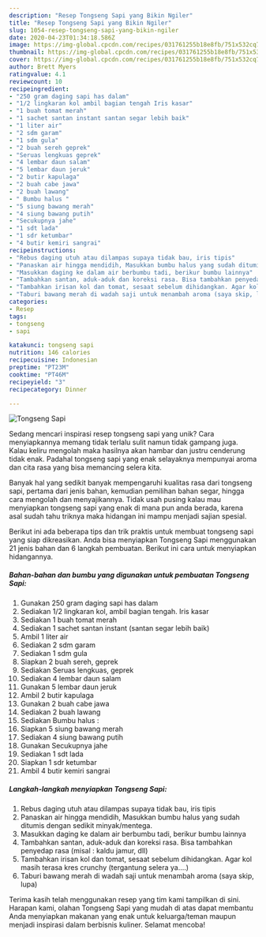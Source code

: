 ```yaml
---
description: "Resep Tongseng Sapi yang Bikin Ngiler"
title: "Resep Tongseng Sapi yang Bikin Ngiler"
slug: 1054-resep-tongseng-sapi-yang-bikin-ngiler
date: 2020-04-23T01:34:18.586Z
image: https://img-global.cpcdn.com/recipes/031761255b18e8fb/751x532cq70/tongseng-sapi-foto-resep-utama.jpg
thumbnail: https://img-global.cpcdn.com/recipes/031761255b18e8fb/751x532cq70/tongseng-sapi-foto-resep-utama.jpg
cover: https://img-global.cpcdn.com/recipes/031761255b18e8fb/751x532cq70/tongseng-sapi-foto-resep-utama.jpg
author: Brett Myers
ratingvalue: 4.1
reviewcount: 10
recipeingredient:
- "250 gram daging sapi has dalam"
- "1/2 lingkaran kol ambil bagian tengah Iris kasar"
- "1 buah tomat merah"
- "1 sachet santan instant santan segar lebih baik"
- "1 liter air"
- "2 sdm garam"
- "1 sdm gula"
- "2 buah sereh geprek"
- "Seruas lengkuas geprek"
- "4 lembar daun salam"
- "5 lembar daun jeruk"
- "2 butir kapulaga"
- "2 buah cabe jawa"
- "2 buah lawang"
- " Bumbu halus "
- "5 siung bawang merah"
- "4 siung bawang putih"
- "Secukupnya jahe"
- "1 sdt lada"
- "1 sdr ketumbar"
- "4 butir kemiri sangrai"
recipeinstructions:
- "Rebus daging utuh atau dilampas supaya tidak bau, iris tipis"
- "Panaskan air hingga mendidih, Masukkan bumbu halus yang sudah ditumis dengan sedikit minyak/mentega."
- "Masukkan daging ke dalam air berbumbu tadi, berikur bumbu lainnya"
- "Tambahkan santan, aduk-aduk dan koreksi rasa. Bisa tambahkan penyedap rasa (misal : kaldu jamur, dll)"
- "Tambahkan irisan kol dan tomat, sesaat sebelum dihidangkan. Agar kol masih terasa kres crunchy (tergantung selera ya....)"
- "Taburi bawang merah di wadah saji untuk menambah aroma (saya skip, lupa)"
categories:
- Resep
tags:
- tongseng
- sapi

katakunci: tongseng sapi 
nutrition: 146 calories
recipecuisine: Indonesian
preptime: "PT23M"
cooktime: "PT46M"
recipeyield: "3"
recipecategory: Dinner

---
```



![Tongseng Sapi](https://img-global.cpcdn.com/recipes/031761255b18e8fb/751x532cq70/tongseng-sapi-foto-resep-utama.jpg)

Sedang mencari inspirasi resep tongseng sapi yang unik? Cara menyiapkannya memang tidak terlalu sulit namun tidak gampang juga. Kalau keliru mengolah maka hasilnya akan hambar dan justru cenderung tidak enak. Padahal tongseng sapi yang enak selayaknya mempunyai aroma dan cita rasa yang bisa memancing selera kita.

Banyak hal yang sedikit banyak mempengaruhi kualitas rasa dari tongseng sapi, pertama dari jenis bahan, kemudian pemilihan bahan segar, hingga cara mengolah dan menyajikannya. Tidak usah pusing kalau mau menyiapkan tongseng sapi yang enak di mana pun anda berada, karena asal sudah tahu triknya maka hidangan ini mampu menjadi sajian spesial.




Berikut ini ada beberapa tips dan trik praktis untuk membuat tongseng sapi yang siap dikreasikan. Anda bisa menyiapkan Tongseng Sapi menggunakan 21 jenis bahan dan 6 langkah pembuatan. Berikut ini cara untuk menyiapkan hidangannya.

<!--inarticleads1-->

##### Bahan-bahan dan bumbu yang digunakan untuk pembuatan Tongseng Sapi:

1. Gunakan 250 gram daging sapi has dalam
1. Sediakan 1/2 lingkaran kol, ambil bagian tengah. Iris kasar
1. Sediakan 1 buah tomat merah
1. Sediakan 1 sachet santan instant (santan segar lebih baik)
1. Ambil 1 liter air
1. Sediakan 2 sdm garam
1. Sediakan 1 sdm gula
1. Siapkan 2 buah sereh, geprek
1. Sediakan Seruas lengkuas, geprek
1. Sediakan 4 lembar daun salam
1. Gunakan 5 lembar daun jeruk
1. Ambil 2 butir kapulaga
1. Gunakan 2 buah cabe jawa
1. Sediakan 2 buah lawang
1. Sediakan  Bumbu halus :
1. Siapkan 5 siung bawang merah
1. Sediakan 4 siung bawang putih
1. Gunakan Secukupnya jahe
1. Sediakan 1 sdt lada
1. Siapkan 1 sdr ketumbar
1. Ambil 4 butir kemiri sangrai




<!--inarticleads2-->

##### Langkah-langkah menyiapkan Tongseng Sapi:

1. Rebus daging utuh atau dilampas supaya tidak bau, iris tipis
1. Panaskan air hingga mendidih, Masukkan bumbu halus yang sudah ditumis dengan sedikit minyak/mentega.
1. Masukkan daging ke dalam air berbumbu tadi, berikur bumbu lainnya
1. Tambahkan santan, aduk-aduk dan koreksi rasa. Bisa tambahkan penyedap rasa (misal : kaldu jamur, dll)
1. Tambahkan irisan kol dan tomat, sesaat sebelum dihidangkan. Agar kol masih terasa kres crunchy (tergantung selera ya....)
1. Taburi bawang merah di wadah saji untuk menambah aroma (saya skip, lupa)




Terima kasih telah menggunakan resep yang tim kami tampilkan di sini. Harapan kami, olahan Tongseng Sapi yang mudah di atas dapat membantu Anda menyiapkan makanan yang enak untuk keluarga/teman maupun menjadi inspirasi dalam berbisnis kuliner. Selamat mencoba!
